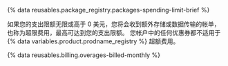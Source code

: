 {% data reusables.package_registry.packages-spending-limit-brief %}

如果您的支出限额无限或高于 0 美元，您将会收到额外存储或数据传输的帐单，也称为超限费用，最高可达到您的支出限额。 您帐户中的任何优惠券都不适用于 {% data variables.product.prodname_registry %} 超额费用。

{% data reusables.billing.overages-billed-monthly %}
